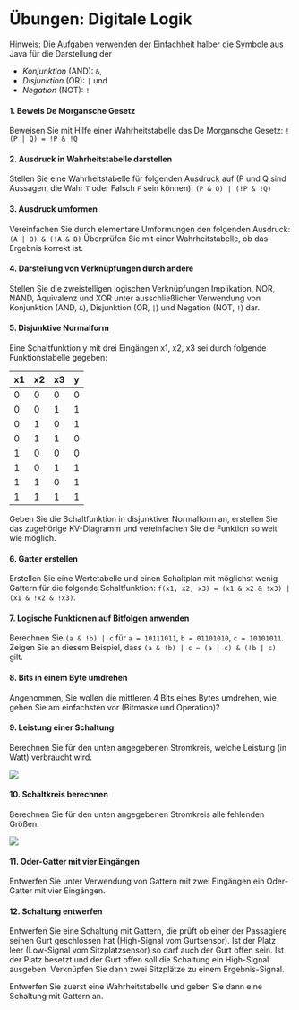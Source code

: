 # Übungen: Digitale Logik

Hinweis: Die Aufgaben verwenden der Einfachheit halber die Symbole aus Java für die Darstellung der

  * _Konjunktion_ (AND): `&`,
  * _Disjunktion_ (OR): `|` und
  * _Negation_ (NOT): `!`


#### 1. Beweis De Morgansche Gesetz
Beweisen Sie mit Hilfe einer Wahrheitstabelle das De Morgansche Gesetz:
`!(P | Q) = !P & !Q`


#### 2. Ausdruck in Wahrheitstabelle darstellen
Stellen Sie eine Wahrheitstabelle für folgenden Ausdruck auf (P und Q sind Aussagen, die Wahr `T` oder Falsch `F` sein können): `(P & Q) | (!P & !Q)`


#### 3. Ausdruck umformen
Vereinfachen Sie durch elementare Umformungen den folgenden Ausdruck: `(A | B) & (!A & B)` Überprüfen Sie mit einer Wahrheitstabelle, ob das Ergebnis korrekt ist.


#### 4. Darstellung von Verknüpfungen durch andere
Stellen Sie die zweistelligen logischen Verknüpfungen Implikation, NOR, NAND, Äquivalenz und XOR unter ausschließlicher Verwendung von Konjunktion (AND, `&`), Disjunktion (OR, `|`) und Negation (NOT, `!`) dar.


#### 5. Disjunktive Normalform
Eine Schaltfunktion y mit drei Eingängen x1, x2, x3 sei durch folgende Funktionstabelle gegeben:

| x1  | x2  | x3  | y  |
|-----|-----|-----|----|
|  0  |   0 |   0 |  0 |
|  0  |   0 |   1 |  1 |
|  0  |   1 |   0 |  1 |
|  0  |   1 |   1 |  0 |
|  1  |   0 |   0 |  0 |
|  1  |   0 |   1 |  1 |
|  1  |   1 |   0 |  1 |
|  1  |   1 |   1 |  1 |

Geben Sie die Schaltfunktion in disjunktiver Normalform an, erstellen Sie das zugehörige KV-Diagramm und vereinfachen Sie die Funktion so weit wie möglich.


#### 6. Gatter erstellen
Erstellen Sie eine Wertetabelle und einen Schaltplan mit möglichst wenig Gattern für die folgende Schaltfunktion:
`f(x1, x2, x3) = (x1 & x2 & !x3) | (x1 & !x2 & !x3)`.


#### 7. Logische Funktionen auf Bitfolgen anwenden
Berechnen Sie `(a & !b) | c` für `a = 10111011`, `b = 01101010`, `c = 10101011`. Zeigen Sie an diesem Beispiel, dass `(a & !b) | c = (a | c) & (!b | c)` gilt.


#### 8. Bits in einem Byte umdrehen
Angenommen, Sie wollen die mittleren 4 Bits eines Bytes umdrehen, wie gehen Sie am einfachsten vor (Bitmaske und Operation)?


#### 9. Leistung einer Schaltung
Berechnen Sie für den unten angegebenen Stromkreis, welche Leistung (in Watt) verbraucht wird.

![](img/stromkreis_einfach.png)


#### 10. Schaltkreis berechnen
Berechnen Sie für den unten angegebenen Stromkreis alle fehlenden Größen.

![](img/stromkreis_komplex.png)


#### 11. Oder-Gatter mit vier Eingängen
Entwerfen Sie unter Verwendung von Gattern mit zwei Eingängen ein Oder-Gatter mit vier Eingängen.


#### 12. Schaltung entwerfen
Entwerfen Sie eine Schaltung mit Gattern, die prüft ob einer der Passagiere seinen Gurt geschlossen hat (High-Signal vom Gurtsensor). Ist der Platz leer (Low-Signal vom Sitzplatzsensor) so darf auch der Gurt offen sein. Ist der Platz besetzt und der Gurt offen soll die Schaltung ein High-Signal ausgeben. Verknüpfen Sie dann zwei Sitzplätze zu einem Ergebnis-Signal.

Entwerfen Sie zuerst eine Wahrheitstabelle und geben Sie dann eine Schaltung mit Gattern an.

